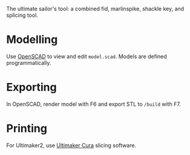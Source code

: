 The ultimate sailor's tool: a combined fid, marlinspike, shackle key, and splicing tool.

# Modelling

Use [OpenSCAD](https://openscad.org/) to view and edit `model.scad`. Models are defined programmatically.

# Exporting

In OpenSCAD, render model with F6 and export STL to `/build` with F7.

# Printing

For Ultimaker2, use [Ultimaker Cura](https://ultimaker.com/software/ultimaker-cura) slicing software.
